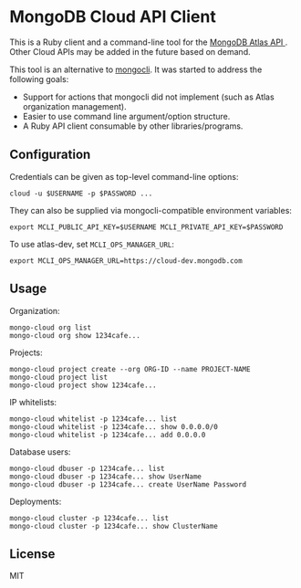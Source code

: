 # MongoDB Cloud API Client

This is a Ruby client and a command-line tool for the [MongoDB Atlas API
](https://docs.atlas.mongodb.com/api/). Other Cloud APIs may be added in the
future based on demand.

This tool is an alternative to [mongocli](https://github.com/mongodb/mongocli).
It was started to address the following goals:

- Support for actions that mongocli did not implement (such as Atlas
organization management).
- Easier to use command line argument/option structure.
- A Ruby API client consumable by other libraries/programs.

## Configuration

Credentials can be given as top-level command-line options:

    cloud -u $USERNAME -p $PASSWORD ...

They can also be supplied via mongocli-compatible environment variables:

    export MCLI_PUBLIC_API_KEY=$USERNAME MCLI_PRIVATE_API_KEY=$PASSWORD

To use atlas-dev, set `MCLI_OPS_MANAGER_URL`:

    export MCLI_OPS_MANAGER_URL=https://cloud-dev.mongodb.com

## Usage

Organization:

    mongo-cloud org list
    mongo-cloud org show 1234cafe...

Projects:

    mongo-cloud project create --org ORG-ID --name PROJECT-NAME
    mongo-cloud project list
    mongo-cloud project show 1234cafe...

IP whitelists:

    mongo-cloud whitelist -p 1234cafe... list
    mongo-cloud whitelist -p 1234cafe... show 0.0.0.0/0
    mongo-cloud whitelist -p 1234cafe... add 0.0.0.0

Database users:

    mongo-cloud dbuser -p 1234cafe... list
    mongo-cloud dbuser -p 1234cafe... show UserName
    mongo-cloud dbuser -p 1234cafe... create UserName Password

Deployments:

    mongo-cloud cluster -p 1234cafe... list
    mongo-cloud cluster -p 1234cafe... show ClusterName

## License

MIT
